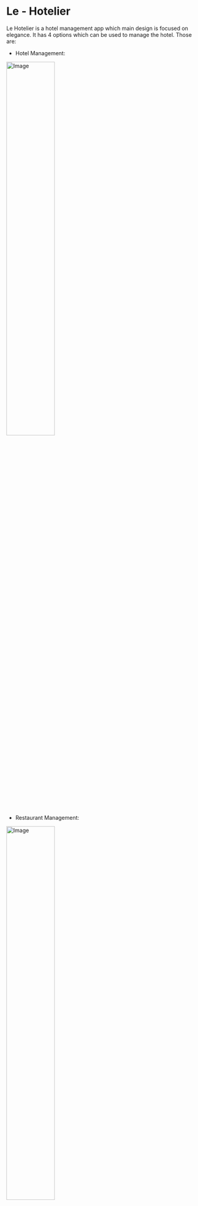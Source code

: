 # Le - Hotelier
Le Hotelier is a hotel management app which main design is focused on elegance. It has 4 options which can be used to manage the hotel. Those are:

- Hotel Management:
<img src="https://github.com/Tekn-drive/Le-Hotelier/assets/89509753/6acb1429-91d8-4b20-a121-139281b0b92a" alt="Image" style="width: 50%;">

- Restaurant Management:
<img src="https://github.com/Tekn-drive/Le-Hotelier/assets/89509753/fa6a0fb8-0a64-439e-b8e4-a3c160776cc6" alt="Image" style="width: 50%;">

- Room Management:
<img src="https://github.com/Tekn-drive/Le-Hotelier/assets/89509753/2b538c16-9b7b-4581-937e-f624a6936a24" alt="Image" style="width: 50%;">

- Location Finder:
<img src="https://github.com/Tekn-drive/Le-Hotelier/assets/89509753/661225cb-936c-4f62-ba42-b94fa853629a" alt="Image" style="width: 50%;">

## Hotel Management
Hotel management is an option which can be used to manage the hotel in general. Here are the features which are available in this option:
- Add Employee
- Remove Employee

## Restaurant Management
Restaurant management is an option which can be used to manage the hotel's restaurant. Here are the features which are available in this option:
- Add Server/Chef: 
<img src="https://github.com/Tekn-drive/Le-Hotelier/assets/89509753/b8fe99ab-3f8b-4e49-aebd-7a3fc4f4cad2" alt="Image" style="width: 50%;">

<img src="https://github.com/Tekn-drive/Le-Hotelier/assets/89509753/b06be93a-5092-4af7-bec1-1387ef5d2e9f" alt="Image" style="width: 50%;">

- View Order List:
<img src="https://github.com/Tekn-drive/Le-Hotelier/assets/89509753/cb9893be-2ea4-4363-89e0-60177cee89ea" alt="Image" style="width: 50%;">

- View Available Menu:
<img src="https://github.com/Tekn-drive/Le-Hotelier/assets/89509753/55f00173-b0b3-4849-95b4-5d307774c891" alt="Image" style="width: 50%;">

## Room Management
Room management is an option which can be used to assign room to guests based on the room type they order. Here are the features which are available in this option:

- Register Guest:
- Checkout Guest
<img src="https://github.com/Tekn-drive/Le-Hotelier/assets/89509753/1df14953-e60d-438f-8fba-bca99144d931" alt="Image" style="width: 50%;">

## Location Finder
Location finder is an option to find all of the hotel's location/s.

<img src="https://github.com/Tekn-drive/Le-Hotelier/assets/89509753/111e5be3-7d0e-48cf-857c-3d8b2dc575b4" alt="Image" style="width: 50%;">

# Imported Libraries

Scene Controller Class:
- java.io.IOException;
- javafx.event.ActionEvent;
- javafx.scene.control.*;
- javafx.scene.image.ImageView;
- javafx.scene.input.MouseEvent;
- javafx.scene.transform.Scale;
- javafx.scene.*;
- javafx.stage.*;
- javafx.fxml.*;
- java.awt.Dimension;
- java.awt.Toolkit;
- javafx.scene.paint.Color;

Viewer Controller Class:
- javafx.scene.Parent;
- javafx.scene.Scene;
- javafx.scene.control.*;
- javafx.scene.image.ImageView;
- javafx.scene.input.MouseEvent;
- javafx.scene.transform.Scale;
- java.awt.Dimension;
- java.awt.Toolkit;
- java.io.IOException;
- java.util.ArrayList;
- javafx.stage.*;
- javafx.beans.property.ReadOnlyObjectWrapper;
- javafx.beans.property.SimpleStringProperty;
- javafx.collections.FXCollections;
- javafx.collections.ObservableList;
- javafx.event.ActionEvent;
- javafx.scene.control.cell.PropertyValueFactory;
- javafx.fxml.FXML;
- javafx.fxml.FXMLLoader;
- java.io.BufferedWriter;
- java.io.FileReader;
- java.io.FileWriter;
- java.nio.charset.StandardCharsets;
- java.io.BufferedReader;

# How to Use this App?
1. Login with the correct password (In this case it is admin and password 150603):
<img src="https://github.com/Tekn-drive/Le-Hotelier/assets/89509753/20bdbd62-3676-4e2f-9657-1965c4e41064" alt="Image" style="width: 50%;">

2. Once you are logged in, you are greeted with the homepage, feel free to select one of the menu:
<img src="https://github.com/Tekn-drive/Le-Hotelier/assets/89509753/a2fce532-e602-430c-b1e3-662aaff06af8" alt="Image" style="width: 50%;">

## Hotel Management
1. You are greeted with this table view which displays the existing employees and 2 buttons which show the option to add and delete the employee:
<img src="https://github.com/Tekn-drive/Le-Hotelier/assets/89509753/6acb1429-91d8-4b20-a121-139281b0b92a" alt="Image" style="width: 50%;"> 

2. To add the employee, simply click the add button and then enter the employee's name if done just click the add button then back:
<img src="https://github.com/Tekn-drive/Le-Hotelier/assets/89509753/b84e130c-8fef-4681-97f1-a78ce44d664d" alt="Image" style="width: 50%;"> 

3. To delete, just click the employee from the table view and click the delete button.

## Restaurant Management
### Chef
1. You are greeted with this table view which displays the existing chefs and 2 buttons which show the option to add and delete the chef:
<img src="https://github.com/Tekn-drive/Le-Hotelier/assets/89509753/ef9a8bb5-7489-4f02-9e0d-0918b634a9dd" alt="Image" style="width: 50%;"> 

2. To add the chef, simply click the add button and then enter the chef's name if done just click the add button then back:
<img src="https://github.com/Tekn-drive/Le-Hotelier/assets/89509753/8056e545-583c-4cf2-83b8-4c007ace2681" alt="Image" style="width: 50%;"> 

3. To delete, just click the chef from the table view and click the delete button.

### Server
1. You are greeted with this table view which displays the existing servers and 2 buttons which show the option to add and delete the server:
<img src="https://github.com/Tekn-drive/Le-Hotelier/assets/89509753/f476f6e7-ab0e-4ef6-9d31-15bdfc78db50" alt="Image" style="width: 50%;"> 

2. To add the chef, simply click the add button and then enter the chef's name if done just click the add button then back:
<img src="https://github.com/Tekn-drive/Le-Hotelier/assets/89509753/e84b2b33-b37b-4857-84c3-5940890b2333" alt="Image" style="width: 50%;"> 

3. To delete, just click the server from the table view and click the delete button.

### Menu
To view the menu, you can just click the menu icon in the restaurant management menu, this will display all of the available menu:

<img src="https://github.com/Tekn-drive/Le-Hotelier/assets/89509753/b512badd-0240-44c8-8d80-8db6afb9342e" alt="Image" style="width: 50%;"> 

### Order
To view/order orders, you can just click the order icon in the restaurant management menu, this will display all of the orders, but there are no orders right now:

<img src="https://github.com/Tekn-drive/Le-Hotelier/assets/89509753/388e0826-4cae-4034-93b9-59e628397e29" alt="Image" style="width: 50%;"> 

## Room Management
1. You are greeted with these icons which display 2 options, those being Guest and Rooms. The Guest option is used to checkin and checkout guests, the Rooms option was planned to be able to see rooms which are empty and occupied but it is still under development, therefore let's focus to the Guest option:
<img src="https://github.com/Tekn-drive/Le-Hotelier/assets/89509753/c15c03b9-8cc2-455d-8239-1b7b2553bc8e" alt="Image" style="width: 50%;"> 

2. You are greeted with this table view which displays the existing guests and 2 buttons which show the option to add and delete the guest:

<img src="https://github.com/Tekn-drive/Le-Hotelier/assets/89509753/538ea231-1d4a-4d84-b0fc-d9ce44ffdc42" alt="Image" style="width: 50%;"> 

3. To add the guest, simply click the add button and then enter all the necessary details (Note that for the room type, there are only 3 supported. Those being: Economy, Deluxe, and Business), if done just click the add button then back:
<img src="https://github.com/Tekn-drive/Le-Hotelier/assets/89509753/da9101ef-de96-4497-8e8a-af0015c94e5d" alt="Image" style="width: 50%;"> 

4. To checkout a guest, just click the guest inside the table view and click the delete button.

## Locations
1. You are greeted by the available locations of the hotel, just see them:

<img src="https://github.com/Tekn-drive/Le-Hotelier/assets/89509753/690e6661-cbfc-4664-9327-8b080677390d" alt="Image" style="width: 50%;"> 






